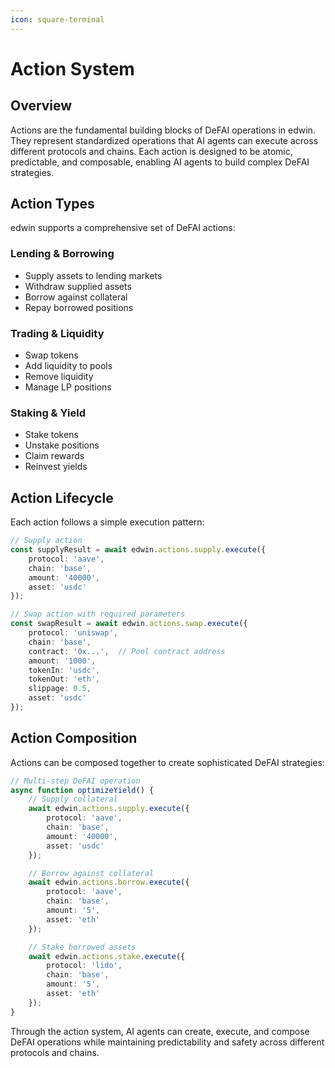 ```yaml
---
icon: square-terminal
---
```


# Action System

## Overview

Actions are the fundamental building blocks of DeFAI operations in edwin. They represent standardized operations that AI agents can execute across different protocols and chains. Each action is designed to be atomic, predictable, and composable, enabling AI agents to build complex DeFAI strategies.

## Action Types

edwin supports a comprehensive set of DeFAI actions:

### Lending & Borrowing
- Supply assets to lending markets
- Withdraw supplied assets
- Borrow against collateral
- Repay borrowed positions

### Trading & Liquidity
- Swap tokens
- Add liquidity to pools
- Remove liquidity
- Manage LP positions

### Staking & Yield
- Stake tokens
- Unstake positions
- Claim rewards
- Reinvest yields

## Action Lifecycle

Each action follows a simple execution pattern:

```typescript
// Supply action
const supplyResult = await edwin.actions.supply.execute({
    protocol: 'aave',
    chain: 'base',
    amount: '40000',
    asset: 'usdc'
});

// Swap action with required parameters
const swapResult = await edwin.actions.swap.execute({
    protocol: 'uniswap',
    chain: 'base',
    contract: '0x...',  // Pool contract address
    amount: '1000',
    tokenIn: 'usdc',
    tokenOut: 'eth',
    slippage: 0.5,
    asset: 'usdc'
});
```

## Action Composition

Actions can be composed together to create sophisticated DeFAI strategies:

```typescript
// Multi-step DeFAI operation
async function optimizeYield() {
    // Supply collateral
    await edwin.actions.supply.execute({
        protocol: 'aave',
        chain: 'base',
        amount: '40000',
        asset: 'usdc'
    });

    // Borrow against collateral
    await edwin.actions.borrow.execute({
        protocol: 'aave',
        chain: 'base',
        amount: '5',
        asset: 'eth'
    });

    // Stake borrowed assets
    await edwin.actions.stake.execute({
        protocol: 'lido',
        chain: 'base',
        amount: '5',
        asset: 'eth'
    });
}
```

Through the action system, AI agents can create, execute, and compose DeFAI operations while maintaining predictability and safety across different protocols and chains.

